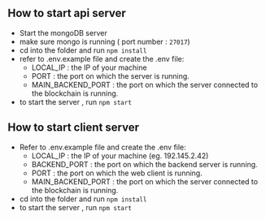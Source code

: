 ## How to start api server

- Start the mongoDB server
- make sure mongo is running ( port number : `27017`)
- cd into the folder and run `npm install`
- refer to .env.example file and create the .env file:
  - LOCAL_IP : the IP of your machine
  - PORT : the port on which the server is running.
  - MAIN_BACKEND_PORT : the port on which the server connected to the blockchain is running.
- to start the server , run `npm start`

## How to start client server

- Refer to .env.example file and create the .env file:
  - LOCAL_IP : the IP of your machine (eg. 192.145.2.42)
  - BACKEND_PORT : the port on which the backend server is running.
  - PORT : the port on which the web client is running.
  - MAIN_BACKEND_PORT : the port on which the server connected to the blockchain is running.
- cd into the folder and run `npm install`
- to start the server , run `npm start`

